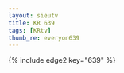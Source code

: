 ```yaml
--- 
layout: sieutv
title: KR 639
tags: [KRtv]
thumb_re: everyon639
---
```

{% include edge2 key="639" %} 
